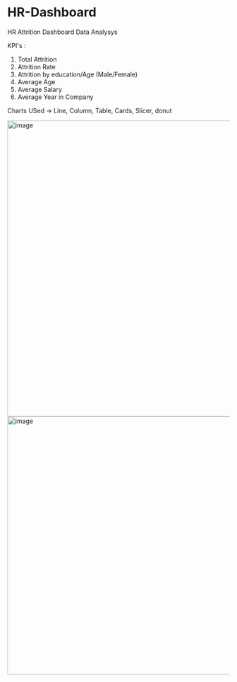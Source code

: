 # HR-Dashboard
HR Attrition Dashboard Data Analysys

KPI's :

1. Total Attrition
2. Attrition Rate
3. Attrition by education/Age (Male/Female)
4. Average Age
5. Average Salary
6. Average Year in Company

Charts USed -> Line, Column, Table, Cards, Slicer, donut

<img width="669" alt="image" src="https://github.com/neetitechhub/HR-Dashboard/assets/165349218/b75cfb0f-f065-4b93-814b-4e0f6a2d062d">

<img width="584" alt="image" src="https://github.com/user-attachments/assets/9ce1efb1-c632-47f4-9920-cedcf8388a76">
